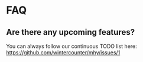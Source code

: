 # FAQ

## Are there any upcoming features?

You can always follow our continuous TODO list here: https://github.com/wintercounter/mhy/issues/1



